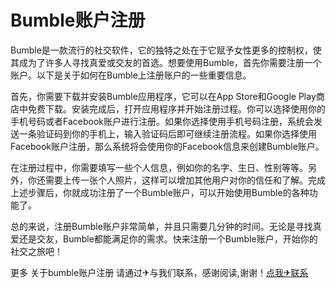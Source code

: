# Bumble账户注册

Bumble是一款流行的社交软件，它的独特之处在于它赋予女性更多的控制权，使其成为了许多人寻找真爱或交友的首选。想要使用Bumble，首先你需要注册一个账户。以下是关于如何在Bumble上注册账户的一些重要信息。

首先，你需要下载并安装Bumble应用程序，它可以在App Store和Google Play商店中免费下载。安装完成后，打开应用程序并开始注册过程。你可以选择使用你的手机号码或者Facebook账户进行注册。如果你选择使用手机号码注册，系统会发送一条验证码到你的手机上，输入验证码后即可继续注册流程。如果你选择使用Facebook账户注册，那么系统将会使用你的Facebook信息来创建Bumble账户。

在注册过程中，你需要填写一些个人信息，例如你的名字、生日、性别等等。另外，你还需要上传一张个人照片，这样可以增加其他用户对你的信任和了解。完成上述步骤后，你就成功注册了一个Bumble账户，可以开始使用Bumble的各种功能了。

总的来说，注册Bumble账户非常简单，并且只需要几分钟的时间。无论是寻找真爱还是交友，Bumble都能满足你的需求。快来注册一个Bumble账户，开始你的社交之旅吧！

更多 关于bumble账户注册 请通过✈与我们联系，感谢阅读,谢谢！[点我✈联系](https://1.k02.cc)